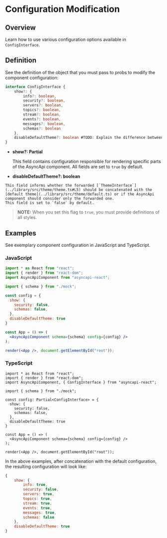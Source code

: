 # Configuration Modification

## Overview

Learn how to use various configuration options available in `ConfigInterface`.

## Definition

See the definition of the object that you must pass to probs to modify the component configuration:

``` ts
interface ConfigInterface {
    show?: {
        info?: boolean,
        security?: boolean,
        servers?: boolean,
        topics?: boolean,
        stream?: boolean,
        events?: boolean,
        messages?: boolean,
        schemas?: boolean
    },
    disableDefaultTheme?: boolean #TODO: Explain the difference between the example and the source code.
}
```

   - **show?: Partial<ShowConfig>**

     This field contains configuration responsible for rendering specific parts of the AsyncApi component.
     All fields are set to `true` by default.

   - **disableDefaultTheme?: boolean**

    This field informs whether the forwarded [`ThemeInterface`](../library/src/theme/theme.ts#L5) should be concatenated with the [default theme](../library/src/theme/default.ts) or if the AsyncApi component should consider only the forwarded one.
    This field is set to `false` by default.

   > **NOTE:** When you set this flag to `true`, you must provide definitions of all styles.

## Examples

See exemplary component configuration in JavaScript and TypeScript.

### JavaScript

``` jsx
import * as React from "react";
import { render } from "react-dom";
import AsyncApiComponent from "asyncapi-react";

import { schema } from "./mock";

const config = {
  show: {
    security: false,
    schemas: false,
  },
  disableDefaultTheme: true
}

const App = () => (
  <AsyncApiComponent schema={schema} config={config} />
);

render(<App />, document.getElementById("root"));
```

### TypeScript

``` tsx
import * as React from "react";
import { render } from "react-dom";
import AsyncApiComponent, { ConfigInterface } from "asyncapi-react";

import { schema } from "./mock";

const config: Partial<ConfigInterface> = {
  show: {
    security: false,
    schemas: false,
  },
  disableDefaultTheme: true
}

const App = () => (
  <AsyncApiComponent schema={schema} config={config} />
);

render(<App />, document.getElementById("root"));
```

In the above examples, after concatenation with the default configuration, the resulting configuration will look like:

``` js
{
    show: {
        info: true,
        security: false,
        servers: true,
        topics: true,
        stream: true,
        events: true,
        messages: true,
        schemas: false
    },
    disableDefaultTheme: true
}
```
